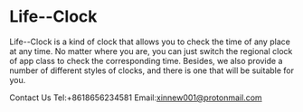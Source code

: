 # Life--Clock
Life--Clock is a kind of clock that allows you to check the time of any place at any time. No matter where you are, you can just switch the regional clock of app class to check the corresponding time. Besides, we also provide a number of different styles of clocks, and there is one that will be suitable for you.  

Contact Us Tel:+8618656234581 Email:xinnew001@protonmail.com
